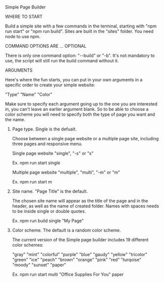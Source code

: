 Simple Page Builder

WHERE TO START

Build a simple site with a few commands in the terminal, starting with "npm run start" or "npm run build". Sites are built in the "sites" folder. You need node to use npm.

COMMAND OPTIONS ARE ... OPTIONAL

There is only one command option: "--build" or "-b". It's not mandatory to use, the script will still run the build command without it.

ARGUMENTS

Here's where the fun starts, you can put in your own arguments in a specific order to create your simple website:

"Type" "Name" "Color"

Make sure to specify each argument going up to the one you are interested in, you can't leave an earlier argument blank. So to be able to choose a color scheme you will need to specify both the type of page you want and the name.

1. Page type. Single is the defualt.

	Choose between a single page website or a multiple page site, including three pages and responsive menu.

	Single page website
	"single", "-s" or "s"

	Ex. npm run start single

	Multiple page website
	"multiple", "multi", "-m" or "m"

	Ex. npm run start m

2. Site name. "Page Title" is the default.

	The chosen site name will appear as the title of the page and in the header, as well as the name of created folder. Names with spaces needs to be inside single or double quotes.

	Ex. npm run build single "My Page"

3. Color scheme. The default is a random color scheme.

	The current version of the Simple page builder includes 19 different color schemes:

	"gray"
	"mint"
	"colorful"
	"purple"
	"blue"
	"gaudy"
	"yellow"
	"tricolor"
	"green"
	"ice"
	"peach"
	"brown"
	"orange"
	"pink"
	"red"
	"turqoise"
	"moody"
	"sunset"
	"paper"

	Ex. npm run start multi "Office Supplies For You" paper